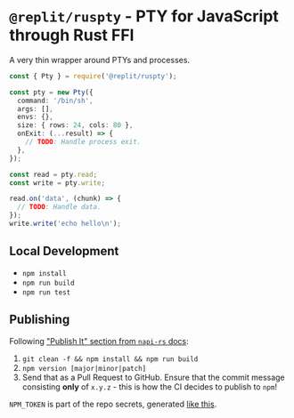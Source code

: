 # `@replit/ruspty` - PTY for JavaScript through Rust FFI

A very thin wrapper around PTYs and processes.

```ts
const { Pty } = require('@replit/ruspty');

const pty = new Pty({
  command: '/bin/sh',
  args: [],
  envs: {},
  size: { rows: 24, cols: 80 },
  onExit: (...result) => {
    // TODO: Handle process exit.
  },
});

const read = pty.read;
const write = pty.write;

read.on('data', (chunk) => {
  // TODO: Handle data.
});
write.write('echo hello\n');
```

## Local Development

- `npm install`
- `npm run build`
- `npm run test`

## Publishing

Following ["Publish It" section from `napi-rs` docs](https://napi.rs/docs/introduction/simple-package#publish-it):

1. `git clean -f && npm install && npm run build`
2. `npm version [major|minor|patch]`
3. Send that as a Pull Request to GitHub. Ensure that the commit message consisting **only** of `x.y.z` - this is how the CI decides to publish to `npm`!

`NPM_TOKEN` is part of the repo secrets, generated [like this](https://httptoolkit.com/blog/automatic-npm-publish-gha/).
